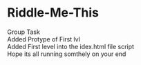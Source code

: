 # Riddle-Me-This
Group Task <br>
Added Protype of First lvl
<br>
Added First level into the idex.html file script
<br>
Hope its all running somthely on your end 
